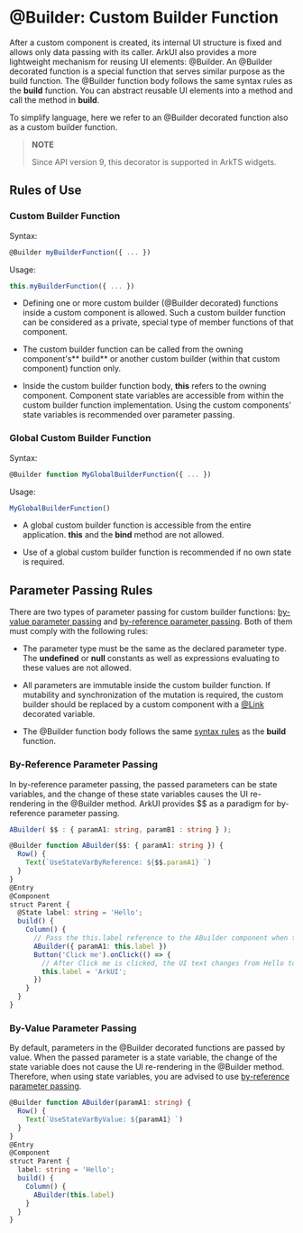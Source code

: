 # \@Builder: Custom Builder Function


After a custom component is created, its internal UI structure is fixed and allows only data passing with its caller. ArkUI also provides a more lightweight mechanism for reusing UI elements: \@Builder. An \@Builder decorated function is a special function that serves similar purpose as the build function. The \@Builder function body follows the same syntax rules as the **build** function. You can abstract reusable UI elements into a method and call the method in **build**.


To simplify language, here we refer to an \@Builder decorated function also as a custom builder function.


> **NOTE**
>
> Since API version 9, this decorator is supported in ArkTS widgets.


## Rules of Use


### Custom Builder Function

Syntax:


```ts
@Builder myBuilderFunction({ ... })
```

Usage:


```ts
this.myBuilderFunction({ ... })
```

- Defining one or more custom builder (\@Builder decorated) functions inside a custom component is allowed. Such a custom builder function can be considered as a private, special type of member functions of that component.

- The custom builder function can be called from the owning component's** build** or another custom builder (within that custom component) function only.

- Inside the custom builder function body, **this** refers to the owning component. Component state variables are accessible from within the custom builder function implementation. Using the custom components' state variables is recommended over parameter passing.


### Global Custom Builder Function

Syntax:


```ts
@Builder function MyGlobalBuilderFunction({ ... })
```

Usage:


```ts
MyGlobalBuilderFunction()
```


- A global custom builder function is accessible from the entire application. **this** and the **bind** method are not allowed.

- Use of a global custom builder function is recommended if no own state is required.


## Parameter Passing Rules

There are two types of parameter passing for custom builder functions: [by-value parameter passing](#by-value-parameter-passing) and [by-reference parameter passing](#by-reference-parameter-passing). Both of them must comply with the following rules:

- The parameter type must be the same as the declared parameter type. The **undefined** or **null** constants as well as expressions evaluating to these values are not allowed.

- All parameters are immutable inside the custom builder function. If mutability and synchronization of the mutation is required, the custom builder should be replaced by a custom component with a [@Link](arkts-link.md) decorated variable.

- The \@Builder function body follows the same [syntax rules](arkts-create-custom-components.md#build-function) as the **build** function.


### By-Reference Parameter Passing

In by-reference parameter passing, the passed parameters can be state variables, and the change of these state variables causes the UI re-rendering in the \@Builder method. ArkUI provides $$ as a paradigm for by-reference parameter passing.


```ts
ABuilder( $$ : { paramA1: string, paramB1 : string } );
```



```ts
@Builder function ABuilder($$: { paramA1: string }) {
  Row() {
    Text(`UseStateVarByReference: ${$$.paramA1} `)
  }
}
@Entry
@Component
struct Parent {
  @State label: string = 'Hello';
  build() {
    Column() {
      // Pass the this.label reference to the ABuilder component when the ABuilder component is called in the Parent component.
      ABuilder({ paramA1: this.label })
      Button('Click me').onClick(() => {
        // After Click me is clicked, the UI text changes from Hello to ArkUI.
        this.label = 'ArkUI';
      })
    }
  }
}
```


### By-Value Parameter Passing

By default, parameters in the \@Builder decorated functions are passed by value. When the passed parameter is a state variable, the change of the state variable does not cause the UI re-rendering in the \@Builder method. Therefore, when using state variables, you are advised to use [by-reference parameter passing](#by-reference-parameter-passing).


```ts
@Builder function ABuilder(paramA1: string) {
  Row() {
    Text(`UseStateVarByValue: ${paramA1} `)
  }
}
@Entry
@Component
struct Parent {
  label: string = 'Hello';
  build() {
    Column() {
      ABuilder(this.label)
    }
  }
}
```
